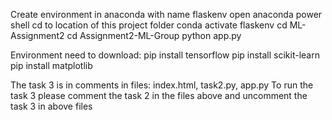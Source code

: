 Create environment in anaconda with name flaskenv
open anaconda power shell
cd to location of this project folder
conda activate flaskenv
cd ML-Assignment2
cd Assignment2-ML-Group
python app.py


Environment need to download:
pip install tensorflow
pip install scikit-learn
pip install matplotlib

The task 3 is in comments in files: index.html, task2.py, app.py
To run the task 3 please comment the task 2 in the files above and uncomment the task 3 in above files